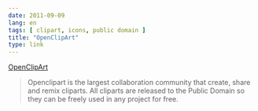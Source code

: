 ```yaml
---
date: 2011-09-09
lang: en
tags: [ clipart, icons, public domain ]
title: "OpenClipArt"
type: link
---
```


[OpenClipArt](http://www.openclipart.org/)

> Openclipart is the largest collaboration community that create, share
> and remix cliparts. All cliparts are released to the Public Domain so
> they can be freely used in any project for free.

